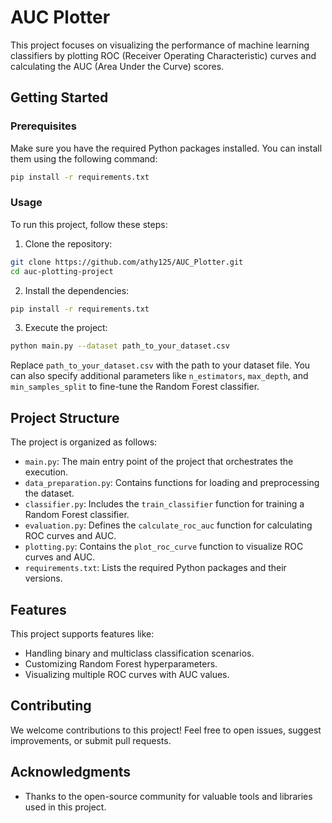 # AUC Plotter

 This project focuses on visualizing the performance of machine learning classifiers by plotting ROC (Receiver Operating Characteristic) curves and calculating the AUC (Area Under the Curve) scores.

## Getting Started

### Prerequisites

Make sure you have the required Python packages installed. You can install them using the following command:

```bash
pip install -r requirements.txt
```

### Usage

To run this project, follow these steps:

1. Clone the repository:

```bash
git clone https://github.com/athy125/AUC_Plotter.git
cd auc-plotting-project
```

2. Install the dependencies:

```bash
pip install -r requirements.txt
```

3. Execute the project:

```bash
python main.py --dataset path_to_your_dataset.csv
```

Replace `path_to_your_dataset.csv` with the path to your dataset file. You can also specify additional parameters like `n_estimators`, `max_depth`, and `min_samples_split` to fine-tune the Random Forest classifier.

## Project Structure

The project is organized as follows:

- `main.py`: The main entry point of the project that orchestrates the execution.
- `data_preparation.py`: Contains functions for loading and preprocessing the dataset.
- `classifier.py`: Includes the `train_classifier` function for training a Random Forest classifier.
- `evaluation.py`: Defines the `calculate_roc_auc` function for calculating ROC curves and AUC.
- `plotting.py`: Contains the `plot_roc_curve` function to visualize ROC curves and AUC.
- `requirements.txt`: Lists the required Python packages and their versions.

## Features

This project supports features like:

- Handling binary and multiclass classification scenarios.
- Customizing Random Forest hyperparameters.
- Visualizing multiple ROC curves with AUC values.

## Contributing

We welcome contributions to this project! Feel free to open issues, suggest improvements, or submit pull requests.

## Acknowledgments

- Thanks to the open-source community for valuable tools and libraries used in this project.
